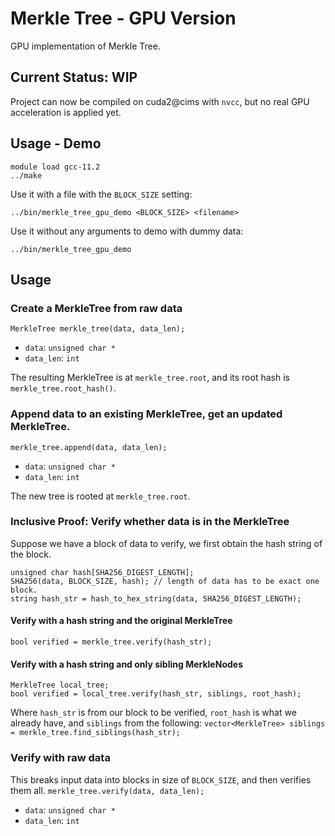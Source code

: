 # Merkle Tree - GPU Version
GPU implementation of Merkle Tree.

## Current Status: WIP
Project can now be compiled on cuda2@cims with `nvcc`, but no real GPU
acceleration is applied yet.

## Usage - Demo
```
module load gcc-11.2
../make
```

Use it with a file with the `BLOCK_SIZE` setting:
```
../bin/merkle_tree_gpu_demo <BLOCK_SIZE> <filename>
```

Use it without any arguments to demo with dummy data:
```
../bin/merkle_tree_gpu_demo 
```

## Usage
### Create a MerkleTree from raw data
`MerkleTree merkle_tree(data, data_len);`
- `data`: `unsigned char *`
- `data_len`: `int`

The resulting MerkleTree is at `merkle_tree.root`, and its root hash is
`merkle_tree.root_hash()`.

### Append data to an existing MerkleTree, get an updated MerkleTree.
`merkle_tree.append(data, data_len);`
- `data`: `unsigned char *`
- `data_len`: `int`

The new tree is rooted at `merkle_tree.root`.

### Inclusive Proof: Verify whether data is in the MerkleTree
Suppose we have a block of data to verify, we first obtain the hash string
of the block.
```
unsigned char hash[SHA256_DIGEST_LENGTH];
SHA256(data, BLOCK_SIZE, hash); // length of data has to be exact one block.
string hash_str = hash_to_hex_string(data, SHA256_DIGEST_LENGTH);
```

#### Verify with a hash string and the original MerkleTree
`bool verified = merkle_tree.verify(hash_str);`

#### Verify with a hash string and only sibling MerkleNodes
```
MerkleTree local_tree;
bool verified = local_tree.verify(hash_str, siblings, root_hash);
```
Where `hash_str` is from our block to be verified, `root_hash` is what
we already have, and `siblings` from the following:
`vector<MerkleTree> siblings = merkle_tree.find_siblings(hash_str);`

### Verify with raw data
This breaks input data into blocks in size of `BLOCK_SIZE`, and then
verifies them all.
`merkle_tree.verify(data, data_len);`
- `data`: `unsigned char *`
- `data_len`: `int`
